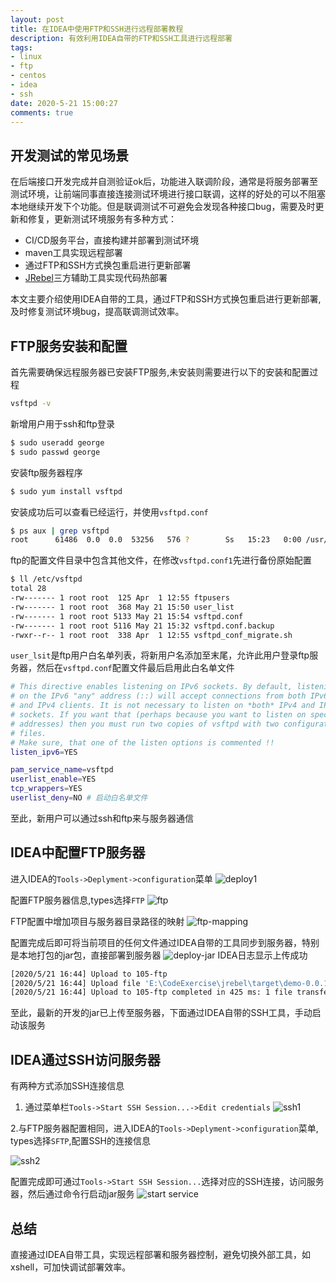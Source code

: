 ```yaml
---
layout: post
title: 在IDEA中使用FTP和SSH进行远程部署教程
description: 有效利用IDEA自带的FTP和SSH工具进行远程部署
tags:
- linux
- ftp
- centos
- idea
- ssh
date: 2020-5-21 15:00:27
comments: true
---
```


## 开发测试的常见场景
在后端接口开发完成并自测验证ok后，功能进入联调阶段，通常是将服务部署至测试环境，让前端同事直接连接测试环境进行接口联调，这样的好处的可以不阻塞本地继续开发下个功能。但是联调测试不可避免会发现各种接口bug，需要及时更新和修复，更新测试环境服务有多种方式：  
* CI/CD服务平台，直接构建并部署到测试环境
* maven工具实现远程部署
* 通过FTP和SSH方式换包重启进行更新部署
* [JRebel](https://www.jrebel.com/products/jrebel)三方辅助工具实现代码热部署

本文主要介绍使用IDEA自带的工具，通过FTP和SSH方式换包重启进行更新部署,及时修复测试环境bug，提高联调测试效率。

## FTP服务安装和配置
首先需要确保远程服务器已安装FTP服务,未安装则需要进行以下的安装和配置过程
```sh
vsftpd -v
```

新增用户用于ssh和ftp登录
```sh
$ sudo useradd george
$ sudo passwd george
```

安装ftp服务器程序
```sh
$ sudo yum install vsftpd
```
安装成功后可以查看已经运行，并使用`vsftpd.conf`

```sh
$ ps aux | grep vsftpd
root      61486  0.0  0.0  53256   576 ?        Ss   15:23   0:00 /usr/sbin/vsftpd /etc/vsftpd/vsftpd.conf
```

ftp的配置文件目录中包含其他文件，在修改`vsftpd.conf1`先进行备份原始配置
```sh
$ ll /etc/vsftpd
total 28
-rw------- 1 root root  125 Apr  1 12:55 ftpusers
-rw------- 1 root root  368 May 21 15:50 user_list
-rw------- 1 root root 5133 May 21 15:54 vsftpd.conf
-rw------- 1 root root 5116 May 21 15:32 vsftpd.conf.backup
-rwxr--r-- 1 root root  338 Apr  1 12:55 vsftpd_conf_migrate.sh
```
`user_lsit`是ftp用户白名单列表，将新用户名添加至末尾，允许此用户登录ftp服务器，然后在`vsftpd.conf`配置文件最后启用此白名单文件
```sh
# This directive enables listening on IPv6 sockets. By default, listening
# on the IPv6 "any" address (::) will accept connections from both IPv6
# and IPv4 clients. It is not necessary to listen on *both* IPv4 and IPv6
# sockets. If you want that (perhaps because you want to listen on specific
# addresses) then you must run two copies of vsftpd with two configuration
# files.
# Make sure, that one of the listen options is commented !!
listen_ipv6=YES

pam_service_name=vsftpd
userlist_enable=YES
tcp_wrappers=YES
userlist_deny=NO # 启动白名单文件
```
至此，新用户可以通过ssh和ftp来与服务器通信

## IDEA中配置FTP服务器
进入IDEA的`Tools->Deplyment->configuration`菜单
![deploy1](/img/idea/deploy1.jpg)

配置FTP服务器信息,types选择`FTP`
![ftp](/img/idea/ftp.jpg)

FTP配置中增加项目与服务器目录路径的映射
![ftp-mapping](/img/idea/ftp-mapping.jpg)

配置完成后即可将当前项目的任何文件通过IDEA自带的工具同步到服务器，特别是本地打包的jar包，直接部署到服务器
![deploy-jar](/img/idea/deploy-jar.jpg)
IDEA日志显示上传成功
```sh
[2020/5/21 16:44] Upload to 105-ftp
[2020/5/21 16:44] Upload file 'E:\CodeExercise\jrebel\target\demo-0.0.1-SNAPSHOT.jar' to '/home/george/jrebel/target/demo-0.0.1-SNAPSHOT.jar'
[2020/5/21 16:44] Upload to 105-ftp completed in 425 ms: 1 file transferred (42.6 Mbit/s)
```
至此，最新的开发的jar已上传至服务器，下面通过IDEA自带的SSH工具，手动启动该服务

## IDEA通过SSH访问服务器
有两种方式添加SSH连接信息
1. 通过菜单栏`Tools->Start SSH Session...->Edit credentials`
![ssh1](/img/idea/SSH1.jpg)

2.与FTP服务器配置相同，进入IDEA的`Tools->Deplyment->configuration`菜单, types选择`SFTP`,配置SSH的连接信息

![ssh2](/img/idea/ssh-connection.jpg)

配置完成即可通过`Tools->Start SSH Session...`选择对应的SSH连接，访问服务器，然后通过命令行启动jar服务
![start service](/img/idea/start-service.jpg)

## 总结
直接通过IDEA自带工具，实现远程部署和服务器控制，避免切换外部工具，如xshell，可加快调试部署效率。